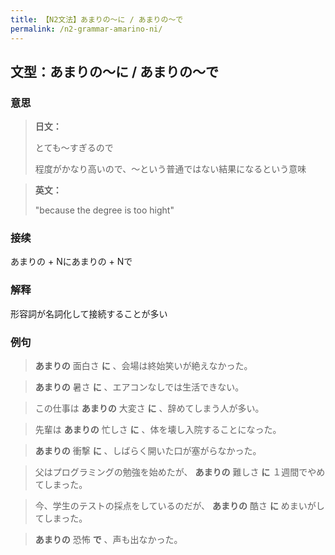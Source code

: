 ```yaml
---
title: 【N2文法】あまりの〜に / あまりの〜で
permalink: /n2-grammar-amarino-ni/
---
```


## 文型：あまりの〜に / あまりの〜で

### 意思

> **日文：**
> 
> とても〜すぎるので
> 
> 程度がかなり高いので、〜という普通ではない結果になるという意味


> **英文：**
> 
> "because the degree is too hight"


### 接续

あまりの + Nにあまりの + Nで

### 解释

形容詞が名詞化して接続することが多い

### 例句

>  **あまりの** 面白さ **に** 、会場は終始笑いが絶えなかった。

>  **あまりの** 暑さ **に** 、エアコンなしでは生活できない。

> この仕事は **あまりの** 大変さ **に** 、辞めてしまう人が多い。

> 先輩は **あまりの** 忙しさ **に** 、体を壊し入院することになった。

>  **あまりの** 衝撃 **に** 、しばらく開いた口が塞がらなかった。

> 父はプログラミングの勉強を始めたが、 **あまりの** 難しさ **に** １週間でやめてしまった。

> 今、学生のテストの採点をしているのだが、 **あまりの** 酷さ **に** めまいがしてしまった。

>  **あまりの** 恐怖 **で** 、声も出なかった。

